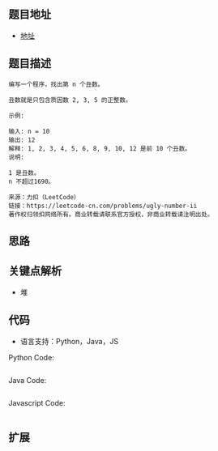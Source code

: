 ## 题目地址

- [地址](https://leetcode-cn.com/problems/ugly-number-ii/)

## 题目描述

```
编写一个程序，找出第 n 个丑数。

丑数就是只包含质因数 2, 3, 5 的正整数。

示例:

输入: n = 10
输出: 12
解释: 1, 2, 3, 4, 5, 6, 8, 9, 10, 12 是前 10 个丑数。
说明:  

1 是丑数。
n 不超过1690。

来源：力扣（LeetCode）
链接：https://leetcode-cn.com/problems/ugly-number-ii
著作权归领扣网络所有。商业转载请联系官方授权，非商业转载请注明出处。
```

## 思路


## 关键点解析

- 堆

## 代码

- 语言支持：Python，Java，JS

Python Code:

```python
```

Java Code:

```java
```

Javascript Code:

```js
```

## 扩展
